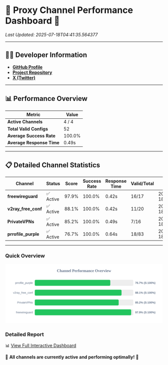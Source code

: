 # 🌟 Proxy Channel Performance Dashboard 🌟

_Last Updated: 2025-07-18T04:41:35.564377_

---

## 👩‍💻 Developer Information

- **[GitHub Profile](https://github.com/4n0nymou3)**  
- **[Project Repository](https://github.com/4n0nymou3/multi-proxy-config-fetcher)**  
- **[X (Twitter)](https://x.com/4n0nymou3)**  

---

## 📊 Performance Overview

| Metric                | Value       |
|-----------------------|-------------|
| **Active Channels**   | 4 / 4       |
| **Total Valid Configs** | 52          |
| **Average Success Rate** | 100.0%      |
| **Average Response Time** | 0.49s       |

---

## 📋 Detailed Channel Statistics

| Channel          | Status     | Score  | Success Rate | Response Time | Valid/Total | Last Success               |
|------------------|------------|--------|--------------|---------------|-------------|----------------------------|
| **freewireguard**  | ✅ Active  | 97.9%  | 100.0% | 0.42s         | 16/17       | 2025-07-18T04:41:35.562659 |
| **v2ray_free_conf**  | ✅ Active  | 88.1%  | 100.0% | 0.42s         | 11/20       | 2025-07-18T04:41:34.583256 |
| **PrivateVPNs**  | ✅ Active  | 85.2%  | 100.0% | 0.49s         | 7/16       | 2025-07-18T04:41:35.113042 |
| **prrofile_purple**  | ✅ Active  | 76.7%  | 100.0% | 0.64s         | 18/83       | 2025-07-18T04:41:34.084623 |

---

### Quick Overview
<div align="center">
  <a href="https://raw.githubusercontent.com/nullluser/NullRepo/refs/heads/main/assets/channel_stats_chart.svg">
    <img src="https://raw.githubusercontent.com/nullluser/NullRepo/refs/heads/main/assets/channel_stats_chart.svg" alt="Source Performance Statistics" width="800">
  </a>
</div>

### Detailed Report
📊 [View Full Interactive Dashboard](https://htmlpreview.github.io/?https://github.com/nullluser/NullRepo/blob/main/assets/performance_report.html)

🎉 **All channels are currently active and performing optimally!** 🎉
